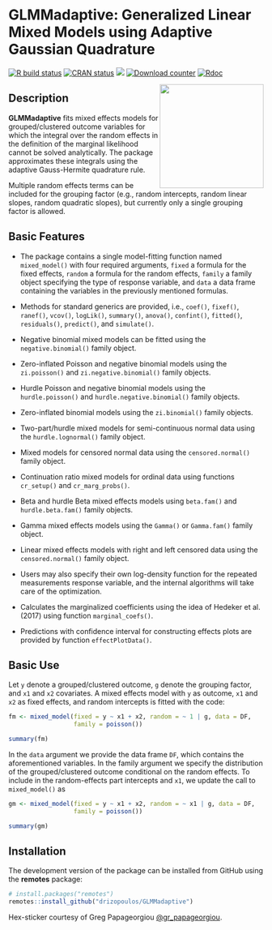 GLMMadaptive: Generalized Linear Mixed Models using Adaptive Gaussian Quadrature
================

[![R build status](https://github.com/drizopoulos/GLMMadaptive/workflows/R-CMD-check/badge.svg)](https://github.com/drizopoulos/GLMMadaptive/actions) [![CRAN status](http://www.r-pkg.org/badges/version/GLMMadaptive)](https://cran.r-project.org/package=GLMMadaptive) [![](https://cranlogs.r-pkg.org/badges/grand-total/GLMMadaptive)](https://CRAN.R-project.org/package=GLMMadaptive) [![Download counter](http://cranlogs.r-pkg.org/badges/GLMMadaptive)](https://cran.r-project.org/package=GLMMadaptive) 
[![Rdoc](https://www.rdocumentation.org/badges/version/GLMMadaptive)](https://www.rdocumentation.org/packages/GLMMadaptive)

<img src="man/figures/logo.png" height="205" align="right"/>

Description
------------

<strong>GLMMadaptive</strong> fits mixed effects models for grouped/clustered outcome 
variables for which the integral over the random effects in the definition of the marginal
likelihood cannot be solved analytically. The package approximates these integrals using 
the adaptive Gauss-Hermite quadrature rule.

Multiple random effects terms can be included for the grouping factor (e.g., random 
intercepts, random linear slopes, random quadratic slopes), but currently only a single
grouping factor is allowed.

Basic Features
------------

- The package contains a single model-fitting function named `mixed_model()` with four 
required arguments, `fixed` a formula for the fixed effects, `random` a formula for the
random effects, `family` a family object specifying the type of response variable, and 
`data` a data frame containing the variables in the previously mentioned formulas.

- Methods for standard generics are provided, i.e., `coef()`, `fixef()`, `ranef()`, 
`vcov()`, `logLik()`, `summary()`, `anova()`, `confint()`, `fitted()`, `residuals()`, 
`predict()`, and `simulate()`.

- Negative binomial mixed models can be fitted using the `negative.binomial()` family 
object.

- Zero-inflated Poisson and negative binomial models using the `zi.poisson()` and 
`zi.negative.binomial()` family objects.

- Hurdle Poisson and negative binomial models using the `hurdle.poisson()` and 
`hurdle.negative.binomial()` family objects.

- Zero-inflated binomial models using the `zi.binomial()` family objects.

- Two-part/hurdle mixed models for semi-continuous normal data using the 
`hurdle.lognormal()` family object.

- Mixed models for censored normal data using the `censored.normal()` family object.

- Continuation ratio mixed models for ordinal data using functions `cr_setup()` and `cr_marg_probs()`.

- Beta and hurdle Beta mixed effects models using `beta.fam()` and `hurdle.beta.fam()` 
family objects.

- Gamma mixed effects models using the `Gamma()` or `Gamma.fam()` family object.

- Linear mixed effects models with right and left censored data using the `censored.normal()` family object.

- Users may also specify their own log-density function for the repeated measurements 
response variable, and the internal algorithms will take care of the optimization.

- Calculates the marginalized coefficients using the idea of Hedeker et al. (2017) using 
function `marginal_coefs()`.

- Predictions with confidence interval for constructing effects plots are provided by 
function `effectPlotData()`.

Basic Use
------------

Let `y` denote a grouped/clustered outcome, `g` denote the grouping factor, and `x1` and
`x2` covariates. A mixed effects model with `y` as outcome, `x1` and `x2` as fixed effects,
and random intercepts is fitted with the code:
```r
fm <- mixed_model(fixed = y ~ x1 + x2, random = ~ 1 | g, data = DF,
                  family = poisson())

summary(fm)
```

In the `data` argument we provide the data frame `DF`, which contains the aforementioned 
variables. In the family argument we specify the distribution of the grouped/clustered 
outcome conditional on the random effects. To include in the random-effects part 
intercepts and `x1`, we update the call to `mixed_model()` as
```r
gm <- mixed_model(fixed = y ~ x1 + x2, random = ~ x1 | g, data = DF,
                  family = poisson())

summary(gm)
```
 
Installation
------------

The development version of the package can be installed from GitHub using the **remotes**
package:
```r
# install.packages("remotes")
remotes::install_github("drizopoulos/GLMMadaptive")
```


Hex-sticker courtesy of Greg Papageorgiou [@gr_papageorgiou](https://twitter.com/gr_papageorgiou).